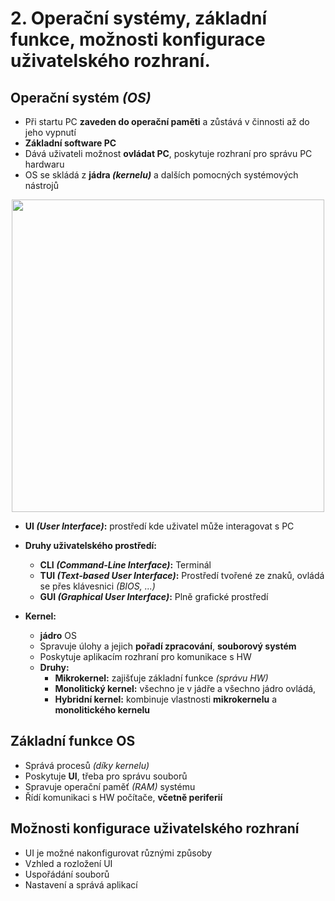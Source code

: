 # 2. Operační systémy, základní funkce, možnosti konfigurace uživatelského rozhraní.
## Operační systém _(OS)_
- Při startu PC **zaveden do operační paměti** a zůstává v činnosti až do jeho vypnutí
- **Základní software PC**
- Dává uživateli možnost **ovládat PC**, poskytuje rozhraní pro správu PC hardwaru
- OS se skládá z **jádra _(kernelu)_** a dalších pomocných systémových nástrojů 

<p align="center"> 
  <img src="https://miro.medium.com/v2/resize:fit:576/1*qP4o1MC023dp1r_n5PRhVw.png" width="500" height="auto"/>
</p>  

- **UI _(User Interface)_:** prostředí kde uživatel může interagovat s PC
- **Druhy uživatelského prostředí:**
  - **CLI _(Command-Line Interface)_:** Terminál
  - **TUI _(Text-based User Interface)_:** Prostředí tvořené ze znaků, ovládá se přes klávesnici _(BIOS, ...)_
  - **GUI _(Graphical User Interface)_:** Plně grafické prostředí

- **Kernel:**
  - **jádro** OS
  - Spravuje úlohy a jejich **pořadí zpracování**, **souborový systém**
  - Poskytuje aplikacím rozhraní pro komunikace s HW
  - **Druhy:**
    - **Mikrokernel:** zajišťuje základní funkce _(správu HW)_
    - **Monolitický kernel:** všechno je v jádře a všechno jádro ovládá,
    - **Hybridní kernel:** kombinuje vlastnosti **mikrokernelu** a **monolitického kernelu**
## Základní funkce OS
- Správá procesů _(díky kernelu)_
- Poskytuje **UI**, třeba pro správu souborů
- Spravuje operační paměť _(RAM)_ systému
- Řídí komunikaci s HW počítače, **včetně periferií**

## Možnosti konfigurace uživatelského rozhraní
- UI je možné nakonfigurovat různými způsoby
- Vzhled a rozložení UI
- Uspořádání souborů
- Nastavení a správá aplikací
